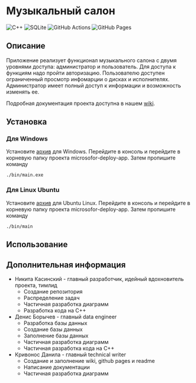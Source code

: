 # Музыкальный салон
![C++](https://img.shields.io/badge/c++-%2300599C.svg?style=for-the-badge&logo=c%2B%2B&logoColor=white)
![SQLite](https://img.shields.io/badge/sqlite-%2307405e.svg?style=for-the-badge&logo=sqlite&logoColor=white)
![GitHub Actions](https://img.shields.io/badge/github%20actions-%232671E5.svg?style=for-the-badge&logo=githubactions&logoColor=white)
![GitHub Pages](https://img.shields.io/badge/github%20pages-121013?style=for-the-badge&logo=github&logoColor=white)

## Описание

Приложение реализует функционал музыкального салона с двумя уровнями доступа: администратор и пользователь. Для доступа к функциям надо пройти авторизацию. Пользователю доступен ограниченный просмотр инфомарции о дисках и исполнителях. Администратор имеет полный доступ к информации и возможность изменять ее.

Подробная документация проекта доступна в нашем [wiki](https://github.com/fpmi-tp2023/labrabota5pr1-team_final_final/wiki/%D0%93%D0%BB%D0%B0%D0%B2%D0%BD%D0%B0%D1%8F-%D1%81%D1%82%D1%80%D0%B0%D0%BD%D0%B8%D1%86%D0%B0).

## Установка

### Для Windows

Установите [архив](https://github.com/fpmi-tp2023/labrabota5pr1-team_final_final/releases/download/v1.0/microsoft-deploy-app.rar) для Windows.
Перейдите в консоль и перейдите в корневую папку проекта microsofor-deploy-app. 
Затем пропишите команду
```
./bin/main.exe
```

### Для Linux Ubuntu

Установите [архив](https://github.com/fpmi-tp2023/labrabota5pr1-team_final_final/releases/download/v1.0/ubuntu-deploy-app.tar.xz) для Ubuntu Linux.
Перейдите в консоль и перейдите в корневую папку проекта microsofor-deploy-app. 
Затем пропишите команду
```
./bin/main
```

## Использование

## Дополнительная информация
* Никита Касинский - главный разработчик, идейный вдохновитель проекта, тимлид
    + Создание репозитория
    + Распределение задач
    + Частичная разработка диаграмм
    + Разработка кода на C++
* Денис Борычев - главный data engineer
    + Разработка базы данных
    + Создание базы данных
    + Заполнение базы данных
    + Частичная разработка диаграмм
    + Частичная разработка кода на C++
* Кривонос Данила - главный technical writer
    + Создание и заполнение wiki, github pages и readme
    + Написание документации
    + Частичная разработка диаграмм
